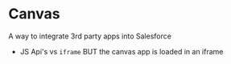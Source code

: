 # Canvas

A way to integrate 3rd party apps into Salesforce

- JS Api's vs `iframe` BUT the canvas app is loaded in an iframe
